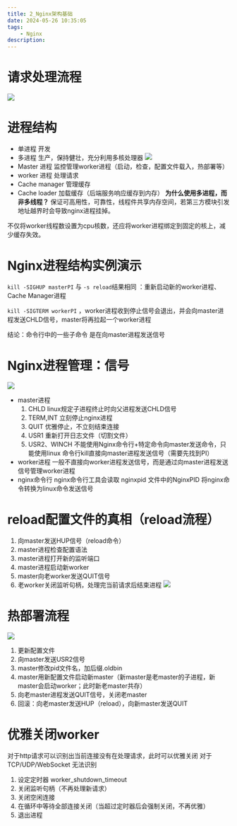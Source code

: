 ```yaml
---
title: 2_Nginx架构基础
date: 2024-05-26 10:35:05
tags: 
    - Nginx
description:
---
```

# 请求处理流程
<img src="nginx请求处理流程.png"></img>

# 进程结构
- 单进程 开发
- 多进程 生产，保持健壮，充分利用多核处理器
<img src="nginx进程结构.png"></img>
- Master 进程 监控管理worker进程（启动，检查，配置文件载入，热部署等）
- worker 进程 处理请求
- Cache manager 管理缓存
- Cache loader 加载缓存（后端服务响应缓存到内存）
**为什么使用多进程，而非多线程？**
保证可高用性，可靠性，线程件共享内存空间，若第三方模块引发地址越界时会导致nginx进程挂掉。

不仅将worker线程数设置为cpu核数，还应将worker进程绑定到固定的核上，减少缓存失效。
# Nginx进程结构实例演示
`kill -SIGHUP masterPI`  与 `-s reload`结果相同 ：重新启动新的worker进程、Cache Manager进程

`kill -SIGTERM workerPI` ，worker进程收到停止信号会退出，并会向master进程发送CHLD信号，master将再拉起一个worker进程

结论：命令行中的一些子命令 是在向master进程发送信号

# Nginx进程管理：信号
<img src="信号管理进程.png"></img>
- master进程
    1. CHLD linux规定子进程终止时向父进程发送CHLD信号
    2. TERM,INT 立刻停止nginx进程
    3. QUIT 优雅停止，不立刻结束连接
    4. USR1 重新打开日志文件（切割文件）
    5. USR2、WINCH 不能使用Nginx命令行+特定命令向master发送命令，只能使用linux 命令行kill直接向master进程发送信号（需要先找到PI）
- worker进程
一般不直接向worker进程发送信号，而是通过向master进程发送信号管理worker进程
- nginx命令行
nginx命令行工具会读取 nginxpid 文件中的NginxPID  将nginx命令转换为linux命令发送信号

# reload配置文件的真相（reload流程）
1. 向master发送HUP信号（reload命令）
2. master进程检查配置语法
3. master进程打开新的监听端口
4. master进程启动新worker
5. master向老worker发送QUIT信号
6. 老worker关闭监听句柄，处理完当前请求后结束进程
<img src="reload真相.png"></img>

# 热部署流程
<img src="热部署.png"></img>
1. 更新配置文件
2. 向master发送USR2信号
3. master修改pid文件名，加后缀.oldbin
4. master用新配置文件启动新master（新master是老master的子进程，新master会启动worker；此时新老master共存）
5. 向老master进程发送QUIT信号，关闭老master
6. 回滚：向老master发送HUP（reload），向新master发送QUIT

# 优雅关闭worker
对于http请求可以识别出当前连接没有在处理请求，此时可以优雅关闭
对于TCP/UDP/WebSocket 无法识别
1. 设定定时器 worker_shutdown_timeout
2. 关闭监听句柄（不再处理新请求）
3. 关闭空闲连接
4. 在循环中等待全部连接关闭（当超过定时器后会强制关闭，不再优雅）
5. 退出进程
